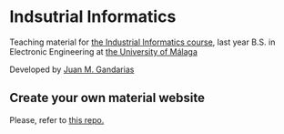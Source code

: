 # Indsutrial Informatics

Teaching material for [the Industrial Informatics course](https://jmgandarias.github.io/industrial_informatics), last year B.S. in Electronic Engineering at [the University of Málaga](https://www.uma.es)

Developed by [Juan M. Gandarias](https://jmgandarias.github.io/)

## Create your own material website

Please, refer to [this repo.](https://github.com/jmgandarias/mkdocs_UMA_template)